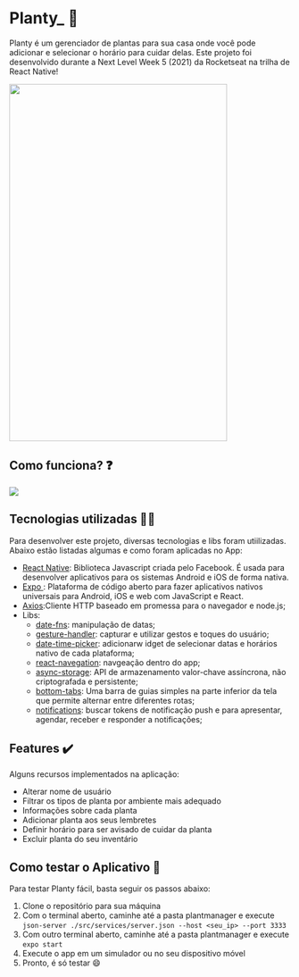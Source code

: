 # Planty_ 🌳
Planty é um gerenciador de plantas para sua casa onde você pode adicionar e selecionar o horário para cuidar delas. Este projeto foi desenvolvido durante a Next Level Week 5 (2021) da Rocketseat na trilha de React Native!

<img src="https://user-images.githubusercontent.com/13524043/115967941-a9631b80-a50b-11eb-94c6-cead2772a99c.jpeg" width="390" height="640">


## Como funciona? ❓

[![](http://img.youtube.com/vi/GfmHiLHxf4c/0.jpg)](http://www.youtube.com/watch?v=GfmHiLHxf4c "funcionamento")


## Tecnologias utilizadas 🧑‍💻

Para desenvolver este projeto, diversas tecnologias e libs foram utiilizadas. Abaixo estão listadas algumas e como foram aplicadas no App:

- [ React Native](https://reactnative.dev/ "React Native"): Biblioteca Javascript criada pelo Facebook. É usada para desenvolver aplicativos para os sistemas Android e iOS de forma nativa.
- [ Expo ](https://expo.io/ " Expo "): Plataforma de código aberto para fazer aplicativos nativos universais para Android, iOS e web com JavaScript e React.
- [Axios](https://www.npmjs.com/package/react-native-axios "Axios"):Cliente HTTP baseado em promessa para o navegador e node.js;
- Libs:
   - [date-fns](https://date-fns.org/ "date-fns"): manipulação de datas;
   - [gesture-handler](https://docs.expo.io/versions/latest/sdk/gesture-handler/ "gesture-handler"): capturar e utilizar gestos e toques do usuário;
   - [date-time-picker](https://docs.expo.io/versions/latest/sdk/date-time-picker/ "date-time-picker"): adicionarw idget de selecionar datas e horários nativo de cada plataforma;
   - [react-navegation](https://reactnavigation.org/ "react-navigation"): navgeação dentro do app;
   - [async-storage](https://docs.expo.io/versions/latest/sdk/async-storage/ "async-storage"): API de armazenamento valor-chave assíncrona, não criptografada e persistente;
   - [bottom-tabs](https://reactnavigation.org/docs/bottom-tab-navigator/ "bottom-tabs"): Uma barra de guias simples na parte inferior da tela que permite alternar entre diferentes rotas;
   - [notifications](https://docs.expo.io/versions/latest/sdk/notifications/ "notifications"): buscar tokens de notificação push e para apresentar, agendar, receber e responder a notificações;


## Features ✔️
Alguns recursos implementados na aplicação:
- Alterar nome de usuário
- Filtrar os tipos de planta por ambiente mais adequado
- Informações sobre cada planta 
- Adicionar planta aos seus lembretes
- Definir horário para ser avisado de cuidar da planta
- Excluir planta do seu inventário

## Como testar o Aplicativo 📱

Para testar Planty fácil, basta seguir os passos abaixo:
1. Clone o repositório para sua máquina
2. Com o terminal aberto, caminhe até a pasta plantmanager e execute `json-server ./src/services/server.json --host <seu_ip> --port 3333`
3. Com outro terminal aberto, caminhe até a pasta plantmanager e execute `expo start`
4. Execute o app em um simulador ou no seu dispositivo móvel
5. Pronto, é só testar 😄



